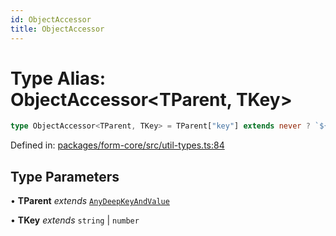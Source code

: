```yaml
---
id: ObjectAccessor
title: ObjectAccessor
---
```


<!-- DO NOT EDIT: this page is autogenerated from the type comments -->

# Type Alias: ObjectAccessor\<TParent, TKey\>

```ts
type ObjectAccessor<TParent, TKey> = TParent["key"] extends never ? `${TKey}` : `${TParent["key"]}.${TKey}`;
```

Defined in: [packages/form-core/src/util-types.ts:84](https://github.com/TanStack/form/blob/main/packages/form-core/src/util-types.ts#L84)

## Type Parameters

• **TParent** *extends* [`AnyDeepKeyAndValue`](../../interfaces/anydeepkeyandvalue.md)

• **TKey** *extends* `string` \| `number`
